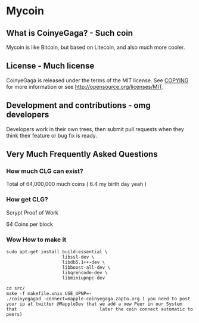# Mycoin 


## What is CoinyeGaga? - Such coin
Mycoin is like Bitcoin, but based on Litecoin, and also much more cooler.


## License - Much license
CoinyeGaga is released under the terms of the MIT license. See [COPYING](COPYING)
for more information or see http://opensource.org/licenses/MIT.

## Development and contributions - omg developers
Developers work in their own trees, then submit pull requests when they think
their feature or bug fix is ready.

## Very Much Frequently Asked Questions

### How much CLG can exist?
Total of 64,000,000 much coins ( 6.4 my birth day yeah )

### How get CLG?
Scrypt Proof of Work

64 Coins per block





### Wow How to make it

	sudo apt-get install build-essential \
                         libssl-dev \
                         libdb5.1++-dev \
                         libboost-all-dev \
                         libqrencode-dev \
                         libminiupnpc-dev

	cd src/
	make -f makefile.unix USE_UPNP=-
	./coinyegagad -connect=mapple-coinyegaga.zapto.org ( you need to post your ip at twitter @MappleDev that we add a new Peer in our System that 								later the coin connect automatic to peers) 




